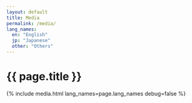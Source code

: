 ```yaml
---
layout: default
title: Media
permalink: /media/
lang_names:
  en: "English"
  jp: "Japanese"
  other: "Others"
---
```


<h1>{{ page.title }}</h1>
{% include media.html 
  lang_names=page.lang_names
  debug=false
  %}